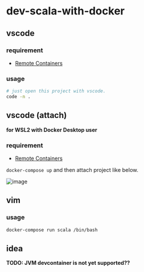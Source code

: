 # dev-scala-with-docker


## vscode

### requirement

- [Remote Containers](https://marketplace.visualstudio.com/items?itemName=ms-vscode-remote.remote-containers)

### usage

```bash
# just open this project with vscode. 
code -n .
```

## vscode (attach)

**for WSL2 with Docker Desktop user**

### requirement

- [Remote Containers](https://marketplace.visualstudio.com/items?itemName=ms-vscode-remote.remote-containers)

`docker-compose up` and then attach project like below.

![image](https://user-images.githubusercontent.com/15827817/79432026-34126000-8006-11ea-86d3-b836a5655342.png)


## vim


### usage 

```bash
docker-compose run scala /bin/bash
```


## idea

**TODO: JVM devcontainer is not yet supported??**
